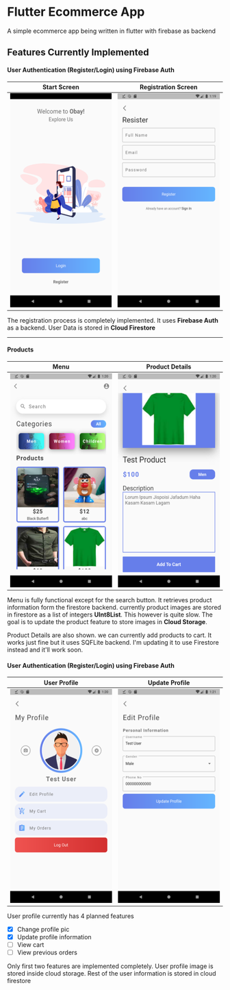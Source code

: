 
# Flutter Ecommerce App
A simple ecommerce app being written in flutter with firebase as backend

## Features Currently Implemented

#### User Authentication (Register/Login) using Firebase Auth
Start Screen | Registration Screen |
--- | --- |
<img src="https://github.com/hyyder-naqvii/flutter-ecommerce-app/blob/master/screenshots/start_screen.png" width="250" height="500">| <img src="https://github.com/hyyder-naqvii/flutter-ecommerce-app/blob/master/screenshots/register_screen.png" width="250" height="500">|

The registration process is completely implemented. It uses **Firebase Auth** as a backend. User Data is stored in **Cloud Firestore**
___
#### Products
Menu | Product Details |
--- | --- |
<img src="https://github.com/hyyder-naqvii/flutter-ecommerce-app/blob/master/screenshots/menu.png" width="250" height="500">| <img src="https://github.com/hyyder-naqvii/flutter-ecommerce-app/blob/master/screenshots/product_details.png" width="250" height="500">|

Menu is fully functional except for the search button. It retrieves product information form the firestore backend. currently product images are stored in firestore as a list of integers **UInt8List**. This however is quite slow. The goal is to update the product feature to store images in **Cloud Storage**.

Product Details are also shown. we can currently add products to cart. It works just fine but it uses SQFLite backend. I'm updating it to use Firestore instead and it'll work soon.

#### User Authentication (Register/Login) using Firebase Auth
User Profile | Update Profile |
--- | --- |
<img src="https://github.com/hyyder-naqvii/flutter-ecommerce-app/blob/master/screenshots/user_profile.png" width="250" height="500">| <img src="https://github.com/hyyder-naqvii/flutter-ecommerce-app/blob/master/screenshots/profile_update.png" width="250" height="500">|

User profile currently has 4 planned features

- [x] Change profile pic
- [x] Update profile information
- [ ] View cart
- [ ] View previous orders

Only first two features are implemented completely.
User profile image is stored inside cloud storage. Rest of the user information is stored in cloud firestore

